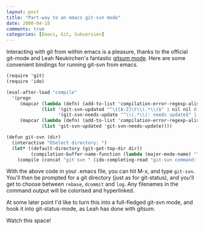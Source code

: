 ```yaml
---
layout: post
title: "Part-way to an emacs git-svn mode"
date: 2008-04-18
comments: true
categories: [Emacs, Git, Subversion]
---
```


Interacting with git from within emacs is a pleasure, thanks to the
official git-mode and Leah Neukirchen's fantastic
[gitsum mode](http://leahneukirchen.org/blog/archive/2008/02/introducing-gitsum.html).
Here are some convenient bindings for running git-svn from emacs.

<!--more-->

```scheme
(require 'git)
(require 'ido)

(eval-after-load "compile"
  '(progn
     (mapcar (lambda (defn) (add-to-list 'compilation-error-regexp-alist-alist defn))
             (list '(git-svn-updated "^\t[A-Z]\t\\(.*\\)$" 1 nil nil 0 1)
                   '(git-svn-needs-update "^\\(.*\\): needs update$" 1 nil nil 2 1)))
     (mapcar (lambda (defn) (add-to-list 'compilation-error-regexp-alist defn))
             (list 'git-svn-updated 'git-svn-needs-update))))

(defun git-svn (dir)
  (interactive "DSelect directory: ")
  (let* ((default-directory (git-get-top-dir dir))
         (compilation-buffer-name-function (lambda (major-mode-name) "*git-svn*")))
    (compile (concat "git svn " (ido-completing-read "git-svn command: " (list "rebase" "dcommit" "log") nil t)))))
```

With the above code in your .emacs file, you can hit M-x, and type
`git-svn`.  You'll then be prompted for a git directory (just as for
git-status), and you'll get to choose between `rebase`, `dcommit` and
`log`.  Any filenames in the command output will be colorised and
hyperlinked.

At some later point I'd like to turn this into a full-fledged git-svn
mode, and hook it into git-status-mode, as Leah has done with
gitsum.

Watch this space!
